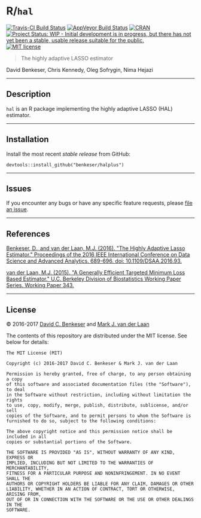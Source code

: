 # R/`hal`

[![Travis-CI Build Status](https://travis-ci.org/benkeser/halplus.svg?branch=master)](https://travis-ci.org/benkeser/halplus)
[![AppVeyor Build  Status](https://ci.appveyor.com/api/projects/status/github/benkeser/halplus?branch=master&svg=true)](https://ci.appveyor.com/project/benkeser/halplus)
[![CRAN](http://www.r-pkg.org/badges/version/halplus)](http://www.r-pkg.org/pkg/halplus)
[![Project Status: WIP - Initial development is in progress, but there has not yet been a stable, usable release suitable for the public.](http://www.repostatus.org/badges/latest/wip.svg)](http://www.repostatus.org/#wip)
[![MIT license](http://img.shields.io/badge/license-MIT-brightgreen.svg)](http://opensource.org/licenses/MIT)

> The highly adaptive LASSO estimator

David Benkeser, Chris Kennedy, Oleg Sofrygin, Nima Hejazi

---

## Description

`hal` is an R package implementing the highly adaptive LASSO (HAL) estimator.

---

## Installation

<!---
For standard use, install from [CRAN](https://cran.r-project.org/):
  ```
  install.packages("hal")
  ```
--->

Install the most recent _stable release_ from GitHub:
  ```
  devtools::install_github("benkeser/halplus")
  ```

---

## Issues

If you encounter any bugs or have any specific feature requests, please [file an
issue](https://github.com/benkeser/halplus/issues).

---

## References

[Benkeser, D., and van der Laan, M.J. (2016). "The Highly Adaptive Lasso
Estimator." Proceedings of the 2016 IEEE International Conference on Data
Science and Advanced Analytics. 689-696. doi:
10.1109/DSAA.2016.93.](http://ieeexplore.ieee.org/document/7796956/)

[van der Laan, M.J. (2015). "A Generally Efficient Targeted Minimum Loss
Based Estimator." U.C. Berkeley Division of Biostatistics Working Paper Series.
Working Paper 343.](http://biostats.bepress.com/ucbbiostat/paper343)

---

## License

&copy; 2016-2017 [David C. Benkeser](http://www.benkeserstatistics.com) and
[Mark J. van der Laan](https://www.stat.berkeley.edu/~laan/)

The contents of this repository are distributed under the MIT license. See
below for details:
```
The MIT License (MIT)

Copyright (c) 2016-2017 David C. Benkeser & Mark J. van der Laan

Permission is hereby granted, free of charge, to any person obtaining a copy
of this software and associated documentation files (the "Software"), to deal
in the Software without restriction, including without limitation the rights
to use, copy, modify, merge, publish, distribute, sublicense, and/or sell
copies of the Software, and to permit persons to whom the Software is
furnished to do so, subject to the following conditions:

The above copyright notice and this permission notice shall be included in all
copies or substantial portions of the Software.

THE SOFTWARE IS PROVIDED "AS IS", WITHOUT WARRANTY OF ANY KIND, EXPRESS OR
IMPLIED, INCLUDING BUT NOT LIMITED TO THE WARRANTIES OF MERCHANTABILITY,
FITNESS FOR A PARTICULAR PURPOSE AND NONINFRINGEMENT. IN NO EVENT SHALL THE
AUTHORS OR COPYRIGHT HOLDERS BE LIABLE FOR ANY CLAIM, DAMAGES OR OTHER
LIABILITY, WHETHER IN AN ACTION OF CONTRACT, TORT OR OTHERWISE, ARISING FROM,
OUT OF OR IN CONNECTION WITH THE SOFTWARE OR THE USE OR OTHER DEALINGS IN THE
SOFTWARE.
```
